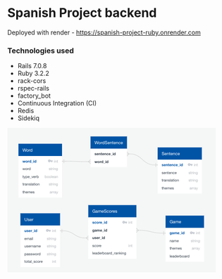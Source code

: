 # Spanish Project backend

Deployed with render - https://spanish-project-ruby.onrender.com

### Technologies used

- Rails 7.0.8
- Ruby 3.2.2
- rack-cors
- rspec-rails
- factory_bot
- Continuous Integration (CI)
- Redis
- Sidekiq

![database-plan](./database.png)

<!-- Things you may want to cover:

- Ruby version
- System dependencies
- Configuration
- Database creation
- Database initialization
- How to run the test suite
- Services (job queues, cache servers, search engines, etc.)
- Deployment instructions -->
